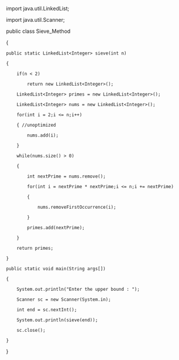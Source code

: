 import java.util.LinkedList;

import java.util.Scanner;
 
public class Sieve_Method

{
    
    public static LinkedList<Integer> sieve(int n)
    
    {
        
        if(n < 2) 
            
            return new LinkedList<Integer>();
 
        LinkedList<Integer> primes = new LinkedList<Integer>();
        
        LinkedList<Integer> nums = new LinkedList<Integer>();
 
        for(int i = 2;i <= n;i++)
        
        { //unoptimized
            
            nums.add(i);
        
        }
 
        while(nums.size() > 0)
        
        {
            
            int nextPrime = nums.remove();
            
            for(int i = nextPrime * nextPrime;i <= n;i += nextPrime)
            
            {
                
                nums.removeFirstOccurrence(i);
            
            }
            
            primes.add(nextPrime);
        
        }
        
        return primes;
    
    }
    
    public static void main(String args[])
    
    {
        
        System.out.println("Enter the upper bound : ");
        
        Scanner sc = new Scanner(System.in);
        
        int end = sc.nextInt();
 
        System.out.println(sieve(end));
        
        sc.close();
 
    }

}
